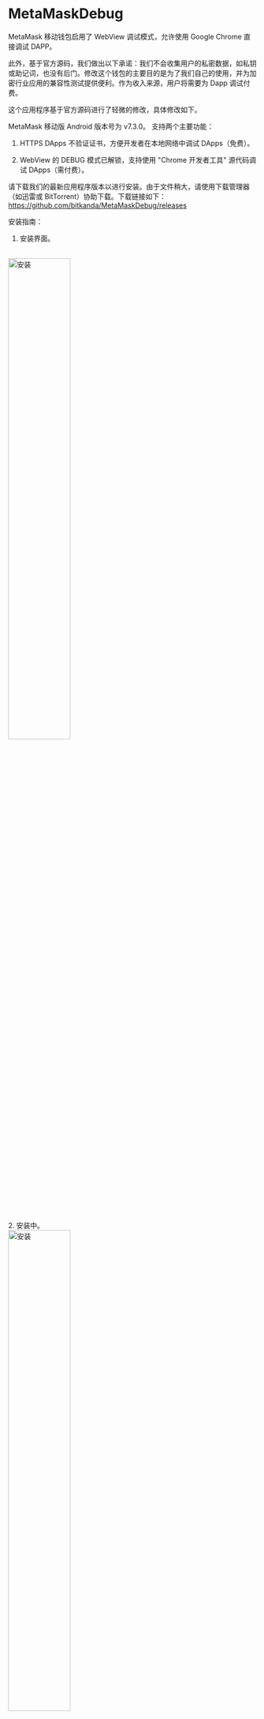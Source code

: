 # MetaMaskDebug
MetaMask 移动钱包启用了 WebView 调试模式，允许使用 Google Chrome 直接调试 DAPP。

此外，基于官方源码，我们做出以下承诺：我们不会收集用户的私密数据，如私钥或助记词，也没有后门。修改这个钱包的主要目的是为了我们自己的使用，并为加密行业应用的兼容性测试提供便利。作为收入来源，用户将需要为 Dapp 调试付费。

这个应用程序基于官方源码进行了轻微的修改，具体修改如下。

MetaMask 移动版 Android 版本号为 v7.3.0。
支持两个主要功能：

1. HTTPS DApps 不验证证书，方便开发者在本地网络中调试 DApps（免费）。

2. WebView 的 DEBUG 模式已解锁，支持使用 "Chrome 开发者工具" 源代码调试 DApps（需付费）。

请下载我们的最新应用程序版本以进行安装。由于文件稍大，请使用下载管理器（如迅雷或 BitTorrent）协助下载。下载链接如下：
https://github.com/bitkanda/MetaMaskDebug/releases

安装指南：
1. 安装界面。
<br>
<img src="pic/1.jpg" alt="安装" width="50%" height="50%"/>
<br>
2. 安装中。
<br>
<img src="pic/2.jpg" alt="安装" width="50%" height="50%"/>
<br>
3. 欢迎界面。
<br>
<img src="pic/3.jpg" alt="安装" width="50%" height="50%"/>
<br>
4. 钱包界面。
<br>
<img src="pic/4.jpg" alt="安装" width="50%" height="50%"/>
<br>
5. 添加 BNB 智能链网络。
<br>
<img src="pic/5.jpg" alt="安装" width="50%" height="50%"/>
<br>
6. 找到 BNB 智能链并点击“添加”。
<br>
<img src="pic/6.jpg" alt="安装" width="50%" height="50%"/>
<br>
7. 点击“Approve”。
<br>
<img src="pic/7.jpg" alt="安装" width="50%" height="50%"/>
<br>
8. 新的网络已添加。是否切换到此网络？点击“切换到网络”。
<br>
<img src="pic/8.jpg" alt="安装" width="50%" height="50%"/>
<br>
9. 打开钱包 Dapp 浏览器，提示连接到账号。点击“连接”。
<br>
<img src="pic/9.jpg" alt="安装" width="50%" height="50%"/>
<br>
10. 在这里，您可以选择授权连接多个账号。
<br>
<img src="pic/10.jpg" alt="安装" width="50%" height="50%"/>
<br>
11. 切换网络后，您需要点击“...”菜单，然后选择“刷新”以刷新当前页面。
<br>
<img src="pic/11.jpg" alt="安装" width="50%" height="50%"/>
<br>
12. 刷新后，您应该能够看到您的账户、支付网关和付款信息。
<br>
<img src="pic/12.jpg" alt="安装" width="50%" height="50%"/>
<br>
13. 在输入框中，输入“1”以订购 1 个月。然后点击“Subscription Device ID”。
显示每月订阅费，点击“确认”。请注意，此费用随时可能更改。
<br>
<img src="pic/13.jpg" alt="安装" width="50%" height="50%"/>
<br>
14. 付款成功后，将自动刷新到期时间。
<br>
<img src="pic/14.jpg" alt="安装" width="50%" height="50%"/>
<br>
15. 要通过 USB 将手机连接到计算机，请打开 Chrome 浏览器，输入“chrome://inspect/#devices”以访问调试入口和可调试的 DAPP。
<br>
<img src="pic/15.png" alt="安装" width="50%" height="50%"/>
<br>
16. 您可以输入您在 VUE 或其他 DAPP 中开发的应用程序的地址，无论是在公共互联网上还是在相同的局域网上，以进行调试和查看错误信息。这些信息对于调试和故障排除非常有用。
<br>
<img src="pic/16.png" alt="安装" width="50%" height="50%"/>
<img src="pic/17.png" alt="安装" width="50%" height="50%"/>
<img src="pic/18.png" alt="安装" width="50%" height="50%"/>
<br>
如果您有任何进一步的问题，请访问 https://github.com/bitkanda/MetaMaskDebug/issues 提交。谢谢，祝大家编码愉快！